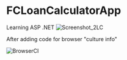# FCLoanCalculatorApp
 Learning ASP .NET
![Screenshot_2LC](https://github.com/MujoDidic/FCLoanCalculatorApp/assets/80248965/a5d338b8-2e2f-472e-8c1f-352798782644)

After adding code for browser "culture info"


![BrowserCI](https://github.com/MujoDidic/FCLoanCalculatorApp/assets/80248965/4f1502e9-16c5-49b0-937b-d7f9dcc55a53)
